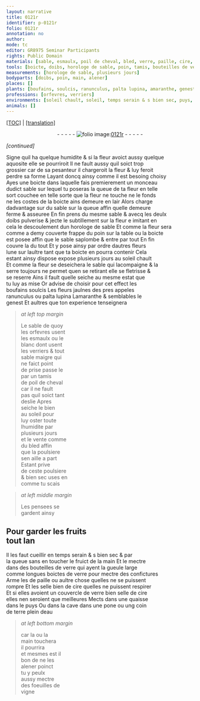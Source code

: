 ```yaml
---
layout: narrative
title: 0121r
identifier: p-0121r
folio: 0121r
annotation: no
author:
mode: tc
editor: GR8975 Seminar Participants
rights: Public Domain
materials: [sable, esmaulx, poil de cheval, bled, verre, paille, cire, eau, foeuilles de vigne]
tools: [boicte, doibs, horologe de sable, poin, tamis, bouteilles de verre, boictes de verre, quaisse, pone ou ung coin de terre plein deau]
measurements: [horologe de sable, plusieurs jours]
bodyparts: [doibs, poin, main, alener]
places: []
plants: [boufains, soulcis, ranunculus, palta lupina, amaranthe, genest, pensees, vigne]
professions: [orfevres, verriers]
environments: [soleil chault, soleil, temps serain & s bien sec, puys, cave]
animals: []
---
```


 <p><a href="{{ site.baseurl }}/diplomatic/">[TOC]</a> | <a href="{{ site.baseurl }}/texts/p-0121r_tl/" target="_blank">[translation]</a></p><div class="folio" align="center">- - - - - <a href="http://gallica.bnf.fr/ark:/12148/btv1b10500001g/f247.item.r=" target="_blank"><img src="https://cu-mkp.github.io/2017-workshop-edition/assets/photo-icon.png" alt="folio image: " style="display:inline-block; margin-bottom:-3px;"/>0121r</a> - - - - - </div>  
 
*[continued]*
  
Signe quil ha quelque humidite & si la fleur avoict aussy quelque<br/> aquosite elle se pourriroit Il ne fault aussy quil soict <span class="del">trop</span><br/> grossier car de sa pesanteur il chargeroit la fleur & luy feroit<br/> perdre sa forme Layant doncq ainsy co<span class="exp">mm</span>e il est besoing choisy<br/> Ayes une <span class="tl">boicte</span> dans laquelle fais premierem<span class="exp">ent</span> un monceau<br/> dudict sable sur lequel tu poseras la queue de ta fleur <span class="del">en telle</span><br/> <span class="del">sort</span> couchee en telle sorte que la fleur ne touche ne le fonds<br/> ne les costes de la <span class="tl">boicte</span> ains demeure en lair Alors charge<br/> dadvantage <span class="del">sur</span> du sable sur la queue affin quelle demeure<br/> ferme & asseuree En fin prens du mesme sable & avecq les deulx<br/> <span class="tl"><span class="bp">doibs</span></span> pulverise & jecte le subtillem<span class="exp">ent</span> sur la fleur <span class="del">e</span> imitant en<br/> cela le descoulem<span class="exp">ent</span> dun <span class="ms"><span class="tl">horologe de sable</span></span> Et co<span class="exp">mm</span>e la fleur sera<br/> co<span class="exp">mm</span>e <span class="del">a demy</span> couverte frappe du <span class="tl"><span class="bp">poin</span></span> sur la table ou la <span class="tl">boicte</span><br/> est posee affin que le sable saplombe & entre par tout En fin<br/> couvre la du tout Et y pose ainsy par ordre dautres fleurs<br/> lune sur laultre tant que ta <span class="tl">boicte</span> en pourra contenir Cela<br/> estant ainsy dispose expose <span class="ms"><span class="tmp">plusieurs jours</span></span> au <span class="env">soleil chault</span><br/> Et co<span class="exp">mm</span>e la fleur se deseichera le <span class="m">sable</span> qui lacompaigne & la<br/> serre toujours ne permet quen se retirant elle se fletrisse &<br/> se reserre Ains il fault quelle seiche au mesme estat que<br/> tu luy as mise Or advise de choisir pour cet effect les<br/> <span class="pa">boufains</span> <span class="pa">soulcis</span> Les fleurs jaulnes des pres appeles<br/> <span class="pa">ranunculus</span> ou <span class="pa">palta lupina</span> L<span class="pa">amaranthe</span> & semblables le<br/> <span class="pa">genest</span> Et aultres que ton experience tenseignera
 
> *at left top margin*
> 
> 
>   Le sable de quoy<br/> les <span class="pro">orfevres</span> usent<br/> les <span class="m">esmaulx</span> ou le<br/> blanc dont usent<br/> les <span class="pro">verriers</span> & tout<br/> sable maigre qui<br/> ne faict point<br/> de prise passe le<br/> par un <span class="tl">tamis</span><br/> de <span class="m">poil de cheval</span><br/> car il ne fault<br/> pas quil soict ta<span class="exp">n</span>t<br/> deslie Apres<br/> seiche le bien<br/> au <span class="env">soleil</span> pour<br/> luy oster toute<br/> lhumidite par <span class="ms"><span class="tmp"><br/> plusieurs jours</span></span><br/> et le vente co<span class="exp">mm</span>e<br/> du <span class="m">bled</span> affin<br/> que la poulsiere<br/> sen aille a part<br/> Estant prive<br/> de ceste poulsiere<br/> & bien sec uses en<br/> co<span class="exp">mm</span>e tu scais
 
> *at left middle margin*
> 
> 
>   Les <span class="pa">pensees</span> se<br/> gardent ainsy

 
  

## Pour garder les fruits<br/> <span class="tmp">tout lan</span>

 
Il les faut cueillir en <span class="env">temps serain & <span class="del">s</span> bien sec</span> & par<br/> la queue sans <span class="del">en</span> <span class="sn">toucher</span> le fruict de la <span class="bp">main</span> Et le mectre<br/> dans des <span class="tl">bouteilles de <span class="m">verre</span></span> qui ayent la gueule large<br/> co<span class="exp">mm</span>e longues <span class="tl">boictes de <span class="m">verre</span></span> pour mectre des confictures<br/> Arme les de <span class="m">paille</span> ou aultre chose quelles ne se puissent<br/> rompre Et les selle bien de <span class="m">cire</span> quelles ne puissent respirer<br/> Et si elles avoient un couvercle de <span class="m">verre</span> bien selle de <span class="m">cire</span><br/> elles nen seroient que meilleures Mects dans une <span class="tl">quaisse</span><br/> dans le <span class="env">puys</span> Ou dans la <span class="env">cave</span> dans une <span class="tl">pone ou ung coin<br/> de terre plein d<span class="m">eau</span></span>
 
> *at left bottom margin*
> 
> 
>   car la ou la<br/> <span class="bp">main</span> <span class="sn">touchera</span><br/> il pourrira<br/> et mesmes est il<br/> bon de ne les<br/> <span class="bp">alener</span> poinct<br/> tu y peulx<br/> aussy mectre<br/> des <span class="m">foeuilles de<br/> <span class="pa">vigne</span></span>

 